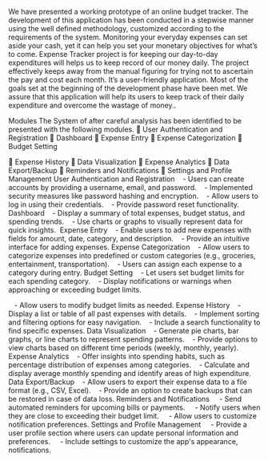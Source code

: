 We have presented a working prototype of an online budget tracker. The development of this
application has been conducted in a stepwise manner using the well defined methodology,
customized according to the requirements of the system. Monitoring your everyday expenses can
set aside your cash, yet it can help you set your monetary objectives for what’s to come. Expense
Tracker project is for keeping our day-to-day expenditures will helps us to keep record of our
money daily. The project effectively keeps away from the manual figuring for trying not to
ascertain the pay and cost each month. It’s a user-friendly application. Most of the goals set at
the beginning of the development phase have been met. We assure that this application will help
its users to keep track of their daily expenditure and overcome the wastage of money..

Modules
The System of after careful analysis has been identified to be presented with the following
modules.
 User Authentication and Registration
 Dashboard
 Expense Entry
 Expense Categorization
 Budget Setting

 Expense History
 Data Visualization
 Expense Analytics
 Data Export/Backup
 Reminders and Notifications
 Settings and Profile Management
User Authentication and Registration
   - Users can create accounts by providing a username, email, and password.
   - Implemented security measures like password hashing and encryption.
   - Allow users to log in using their credentials.
   - Provide password reset functionality.
Dashboard
   - Display a summary of total expenses, budget status, and spending trends.
   - Use charts or graphs to visually represent data for quick insights.
 Expense Entry
   - Enable users to add new expenses with fields for amount, date, category, and description.
   - Provide an intuitive interface for adding expenses.
Expense Categorization
   - Allow users to categorize expenses into predefined or custom categories (e.g., groceries,
entertainment, transportation).
   - Users can assign each expense to a category during entry.
Budget Setting
   - Let users set budget limits for each spending category.
   - Display notifications or warnings when approaching or exceeding budget limits.

   - Allow users to modify budget limits as needed.
Expense History
   - Display a list or table of all past expenses with details.
   - Implement sorting and filtering options for easy navigation.
   - Include a search functionality to find specific expenses.
Data Visualization
   - Generate pie charts, bar graphs, or line charts to represent spending patterns.
   - Provide options to view charts based on different time periods (weekly, monthly, yearly).
Expense Analytics
   - Offer insights into spending habits, such as percentage distribution of expenses among
categories.
   - Calculate and display average monthly spending and identify areas of high expenditure.
Data Export/Backup
   - Allow users to export their expense data to a file format (e.g., CSV, Excel).
   - Provide an option to create backups that can be restored in case of data loss.
Reminders and Notifications
    - Send automated reminders for upcoming bills or payments.
    - Notify users when they are close to exceeding their budget limit.
    - Allow users to customize notification preferences.
Settings and Profile Management
    - Provide a user profile section where users can update personal information and preferences.
    - Include settings to customize the app&#39;s appearance, notifications.

